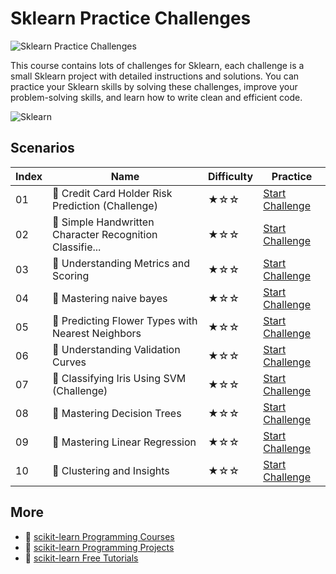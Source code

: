 # Sklearn Practice Challenges

![Sklearn Practice Challenges](https://cover-creator.appbot.io/sklearn-practice-challenges.png)

This course contains lots of challenges for Sklearn, each challenge is a small Sklearn project with detailed instructions and solutions. You can practice your Sklearn skills by solving these challenges, improve your problem-solving skills, and learn how to write clean and efficient code.

![Sklearn](https://img.shields.io/badge/Sklearn-whitesmoke?style=for-the-badge&logo=sklearn)


## Scenarios

|   Index | Name                                                    | Difficulty   | Practice                                                                   |
|---------|---------------------------------------------------------|--------------|----------------------------------------------------------------------------|
|      01 | 🎯 Credit Card Holder Risk Prediction (Challenge)        | ★☆☆          | <a target='_blank' href='https://labex.io/labs/300204'>Start Challenge</a> |
|      02 | 🎯 Simple Handwritten Character Recognition Classifie... | ★☆☆          | <a target='_blank' href='https://labex.io/labs/300256'>Start Challenge</a> |
|      03 | 🎯 Understanding Metrics and Scoring                     | ★☆☆          | <a target='_blank' href='https://labex.io/labs/185172'>Start Challenge</a> |
|      04 | 🎯 Mastering naive bayes                                 | ★☆☆          | <a target='_blank' href='https://labex.io/labs/250427'>Start Challenge</a> |
|      05 | 🎯 Predicting Flower Types with Nearest Neighbors        | ★☆☆          | <a target='_blank' href='https://labex.io/labs/256147'>Start Challenge</a> |
|      06 | 🎯 Understanding Validation Curves                       | ★☆☆          | <a target='_blank' href='https://labex.io/labs/106940'>Start Challenge</a> |
|      07 | 🎯 Classifying Iris Using SVM (Challenge)                | ★☆☆          | <a target='_blank' href='https://labex.io/labs/300194'>Start Challenge</a> |
|      08 | 🎯 Mastering Decision Trees                              | ★☆☆          | <a target='_blank' href='https://labex.io/labs/92597'>Start Challenge</a>  |
|      09 | 🎯 Mastering Linear Regression                           | ★☆☆          | <a target='_blank' href='https://labex.io/labs/185171'>Start Challenge</a> |
|      10 | 🎯 Clustering and Insights                               | ★☆☆          | <a target='_blank' href='https://labex.io/labs/198286'>Start Challenge</a> |

## More

- 🔗 [scikit-learn Programming Courses](https://github.com/labex-labs/awesome-programming-courses)
- 🔗 [scikit-learn Programming Projects](https://github.com/labex-labs/awesome-programming-projects)
- 🔗 [scikit-learn Free Tutorials](https://github.com/labex-labs/sklearn-free-tutorials)


